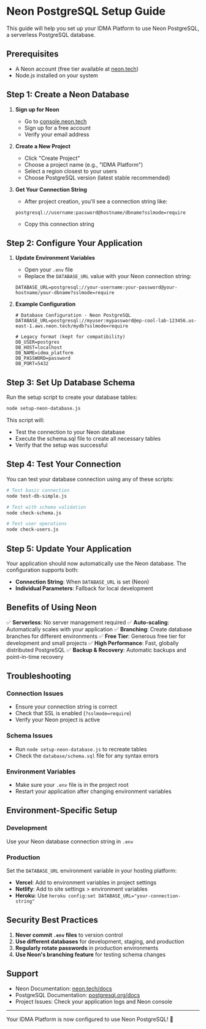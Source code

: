 # Neon PostgreSQL Setup Guide

This guide will help you set up your IDMA Platform to use Neon PostgreSQL, a serverless PostgreSQL database.

## Prerequisites

- A Neon account (free tier available at [neon.tech](https://neon.tech))
- Node.js installed on your system

## Step 1: Create a Neon Database

1. **Sign up for Neon**
   - Go to [console.neon.tech](https://console.neon.tech)
   - Sign up for a free account
   - Verify your email address

2. **Create a New Project**
   - Click "Create Project"
   - Choose a project name (e.g., "IDMA Platform")
   - Select a region closest to your users
   - Choose PostgreSQL version (latest stable recommended)

3. **Get Your Connection String**
   - After project creation, you'll see a connection string like:
   ```
   postgresql://username:password@hostname/dbname?sslmode=require
   ```
   - Copy this connection string

## Step 2: Configure Your Application

1. **Update Environment Variables**
   - Open your `.env` file
   - Replace the `DATABASE_URL` value with your Neon connection string:
   ```env
   DATABASE_URL=postgresql://your-username:your-password@your-hostname/your-dbname?sslmode=require
   ```

2. **Example Configuration**
   ```env
   # Database Configuration - Neon PostgreSQL
   DATABASE_URL=postgresql://myuser:mypassword@ep-cool-lab-123456.us-east-1.aws.neon.tech/mydb?sslmode=require
   
   # Legacy format (kept for compatibility)
   DB_USER=postgres
   DB_HOST=localhost
   DB_NAME=idma_platform
   DB_PASSWORD=password
   DB_PORT=5432
   ```

## Step 3: Set Up Database Schema

Run the setup script to create your database tables:

```bash
node setup-neon-database.js
```

This script will:
- Test the connection to your Neon database
- Execute the schema.sql file to create all necessary tables
- Verify that the setup was successful

## Step 4: Test Your Connection

You can test your database connection using any of these scripts:

```bash
# Test basic connection
node test-db-simple.js

# Test with schema validation
node check-schema.js

# Test user operations
node check-users.js
```

## Step 5: Update Your Application

Your application should now automatically use the Neon database. The configuration supports both:
- **Connection String**: When `DATABASE_URL` is set (Neon)
- **Individual Parameters**: Fallback for local development

## Benefits of Using Neon

✅ **Serverless**: No server management required
✅ **Auto-scaling**: Automatically scales with your application
✅ **Branching**: Create database branches for different environments
✅ **Free Tier**: Generous free tier for development and small projects
✅ **High Performance**: Fast, globally distributed PostgreSQL
✅ **Backup & Recovery**: Automatic backups and point-in-time recovery

## Troubleshooting

### Connection Issues
- Ensure your connection string is correct
- Check that SSL is enabled (`?sslmode=require`)
- Verify your Neon project is active

### Schema Issues
- Run `node setup-neon-database.js` to recreate tables
- Check the `database/schema.sql` file for any syntax errors

### Environment Variables
- Make sure your `.env` file is in the project root
- Restart your application after changing environment variables

## Environment-Specific Setup

### Development
Use your Neon database connection string in `.env`

### Production
Set the `DATABASE_URL` environment variable in your hosting platform:
- **Vercel**: Add to environment variables in project settings
- **Netlify**: Add to site settings > environment variables
- **Heroku**: Use `heroku config:set DATABASE_URL="your-connection-string"`

## Security Best Practices

1. **Never commit `.env` files** to version control
2. **Use different databases** for development, staging, and production
3. **Regularly rotate passwords** in production environments
4. **Use Neon's branching feature** for testing schema changes

## Support

- Neon Documentation: [neon.tech/docs](https://neon.tech/docs)
- PostgreSQL Documentation: [postgresql.org/docs](https://postgresql.org/docs)
- Project Issues: Check your application logs and Neon console

---

Your IDMA Platform is now configured to use Neon PostgreSQL! 🎉
